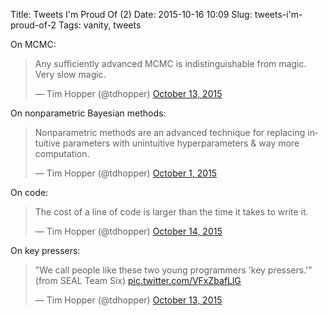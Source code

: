 Title: Tweets I'm Proud Of (2)
Date: 2015-10-16 10:09
Slug: tweets-i'm-proud-of-2
Tags: vanity, tweets

On MCMC:

<blockquote class="twitter-tweet" lang="en"><p lang="en" dir="ltr">Any sufficiently advanced MCMC is indistinguishable from magic. &#10;&#10;Very slow magic.</p>&mdash; Tim Hopper (@tdhopper) <a href="https://twitter.com/tdhopper/status/654023792667291648">October 13, 2015</a></blockquote>
<script async src="//platform.twitter.com/widgets.js" charset="utf-8"></script>

On nonparametric Bayesian methods:

<blockquote class="twitter-tweet" lang="en"><p lang="en" dir="ltr">Nonparametric methods are an advanced technique for replacing intuitive parameters with unintuitive hyperparameters &amp; way more computation.</p>&mdash; Tim Hopper (@tdhopper) <a href="https://twitter.com/tdhopper/status/649679350510424064">October 1, 2015</a></blockquote>
<script async src="//platform.twitter.com/widgets.js" charset="utf-8"></script>

On code:

<blockquote class="twitter-tweet" lang="en"><p lang="en" dir="ltr">The cost of a line of code is larger than the time it takes to write it.</p>&mdash; Tim Hopper (@tdhopper) <a href="https://twitter.com/tdhopper/status/654386934672924673">October 14, 2015</a></blockquote>
<script async src="//platform.twitter.com/widgets.js" charset="utf-8"></script>

On key pressers:

<blockquote class="twitter-tweet" lang="en"><p lang="en" dir="ltr">&quot;We call people like these two young programmers &#39;key pressers.&#39;&quot;&#10;&#10;(from SEAL Team Six) <a href="http://t.co/VFxZbafLlG">pic.twitter.com/VFxZbafLlG</a></p>&mdash; Tim Hopper (@tdhopper) <a href="https://twitter.com/tdhopper/status/653902530406187008">October 13, 2015</a></blockquote>
<script async src="//platform.twitter.com/widgets.js" charset="utf-8"></script>
